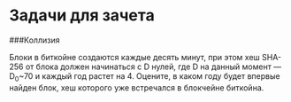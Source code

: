 # Задачи для зачета

###Коллизия
   
Блоки в биткойне создаются каждые десять минут, при этом хеш SHA-256 от блока должен начинаться с D нулей, где D на данный момент — D<sub>0</sub>~70 и каждый год растет на 4. Оцените, в каком году будет впервые найден блок, хеш которого уже встречался в блокчейне биткойна.

###
